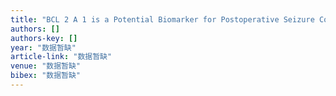 ```yaml
---
title: "BCL 2 A 1 is a Potential Biomarker for Postoperative Seizure Control in Patients with Low‐grade Gliomas"
authors: []
authors-key: []
year: "数据暂缺"
article-link: "数据暂缺"
venue: "数据暂缺"
bibex: "数据暂缺"
---
```

